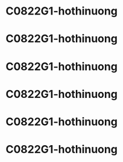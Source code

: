 # C0822G1-hothinuong
# C0822G1-hothinuong
# C0822G1-hothinuong
# C0822G1-hothinuong
# C0822G1-hothinuong
# C0822G1-hothinuong
